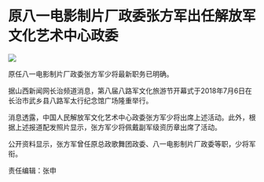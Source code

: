 # 原八一电影制片厂政委张方军出任解放军文化艺术中心政委

![](http://n.sinaimg.cn/news/transform/507/w550h757/20180709/alyr-hezpzwu0551442.jpg)

原任八一电影制片厂政委张方军少将最新职务已明确。

据山西新闻网长治频道消息，第八届八路军文化旅游节开幕式于2018年7月6日在长治市武乡县八路军太行纪念馆广场隆重举行。

消息透露，中国人民解放军文化艺术中心政委张方军少将出席上述活动。此外，根据上述报道配发照片显示，张方军少将佩戴副军级资历章出席了活动。

公开资料显示，张方军曾任原总政歌舞团政委、八一电影制片厂政委等职，少将军衔。

责任编辑：张申

